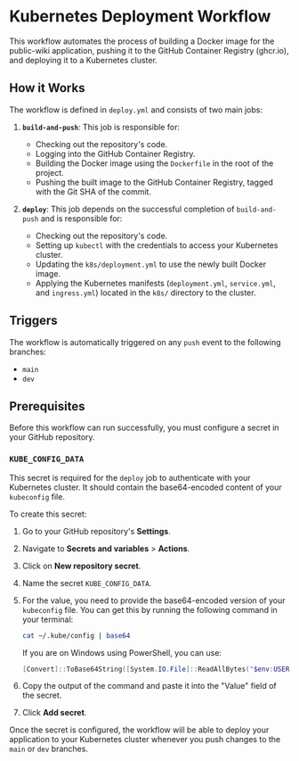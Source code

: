# Kubernetes Deployment Workflow

This workflow automates the process of building a Docker image for the public-wiki application, pushing it to the GitHub Container Registry (ghcr.io), and deploying it to a Kubernetes cluster.

## How it Works

The workflow is defined in `deploy.yml` and consists of two main jobs:

1. **`build-and-push`**: This job is responsible for:
    * Checking out the repository's code.
    * Logging into the GitHub Container Registry.
    * Building the Docker image using the `Dockerfile` in the root of the project.
    * Pushing the built image to the GitHub Container Registry, tagged with the Git SHA of the commit.

2. **`deploy`**: This job depends on the successful completion of `build-and-push` and is responsible for:
    * Checking out the repository's code.
    * Setting up `kubectl` with the credentials to access your Kubernetes cluster.
    * Updating the `k8s/deployment.yml` to use the newly built Docker image.
    * Applying the Kubernetes manifests (`deployment.yml`, `service.yml`, and `ingress.yml`) located in the `k8s/` directory to the cluster.

## Triggers

The workflow is automatically triggered on any `push` event to the following branches:

* `main`
* `dev`

## Prerequisites

Before this workflow can run successfully, you must configure a secret in your GitHub repository.

### `KUBE_CONFIG_DATA`

This secret is required for the `deploy` job to authenticate with your Kubernetes cluster. It should contain the base64-encoded content of your `kubeconfig` file.

To create this secret:

1. Go to your GitHub repository's **Settings**.
2. Navigate to **Secrets and variables** > **Actions**.
3. Click on **New repository secret**.
4. Name the secret `KUBE_CONFIG_DATA`.
5. For the value, you need to provide the base64-encoded version of your `kubeconfig` file. You can get this by running the following command in your terminal:

    ```bash
    cat ~/.kube/config | base64
    ```

    If you are on Windows using PowerShell, you can use:

    ```powershell
    [Convert]::ToBase64String([System.IO.File]::ReadAllBytes("$env:USERPROFILE\.kube\config"))
    ```

6. Copy the output of the command and paste it into the "Value" field of the secret.
7. Click **Add secret**.

Once the secret is configured, the workflow will be able to deploy your application to your Kubernetes cluster whenever you push changes to the `main` or `dev` branches.
